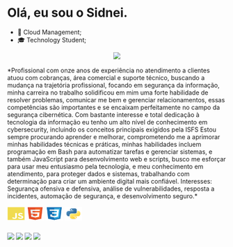 # Olá, eu sou o Sidnei.
- :office: Cloud Management;
- :mortar_board: Technology Student;
<p align="center"><img src="http://img.shields.io/static/v1?label=STATUS&message=%20CODIFICANDO&color=GREEN&style=for-the-badge"/></p>
*Profissional com onze anos de experiência no atendimento a clientes atuou com cobranças, área comercial e suporte técnico, buscando a mudança na trajetória profissional, focando em segurança da informação, minha carreira no trabalho solidificou em mim uma forte habilidade de resolver problemas, comunicar me bem e gerenciar relacionamentos, essas competências são importantes e se encaixam perfeitamente no campo da segurança cibernética. Com bastante interesse e total dedicação à tecnologia da informação eu tenho um alto nível de conhecimento em cybersecurity, incluindo os conceitos principais exigidos pela ISFS Estou sempre procurando aprender e melhorar, comprometendo me a aprimorar minhas habilidades técnicas e práticas, minhas habilidades incluem programação em Bash para automatizar tarefas e gerenciar sistemas, e também JavaScript para desenvolvimento web e scripts, busco me esforçar para usar meu entusiasmo pela tecnologia, e meu conhecimento em atendimento, para proteger dados e sistemas, trabalhando com determinação para criar um ambiente digital mais confiável. Interesses: Segurança ofensiva e defensiva, análise de vulnerabilidades, resposta a incidentes, automação de segurança, e desenvolvimento seguro.*
<div style="display: inline_block"><br>
  <img align="center" alt="SID-Js" height="30" width="40" src="https://raw.githubusercontent.com/devicons/devicon/master/icons/javascript/javascript-plain.svg">
  <img align="center" alt="SID-HTML" height="30" width="40" src="https://raw.githubusercontent.com/devicons/devicon/master/icons/html5/html5-original.svg">
  <img align="center" alt="SID-CSS" height="30" width="40" src="https://raw.githubusercontent.com/devicons/devicon/master/icons/css3/css3-original.svg">
  <img align="center" alt="SID-Python" height="30" width="40" src="https://raw.githubusercontent.com/devicons/devicon/master/icons/python/python-original.svg">
</div>

  ##
  
<div> 
  <a href="https://instagram.com/sid.heremita" target="_blank"><img src="https://img.shields.io/badge/-Instagram-%23E4405F?style=for-the-badge&logo=instagram&logoColor=white" target="_blank"></a>
 <a href="https://discord.gg/0._sid_.0" target="_blank"><img src="https://img.shields.io/badge/Discord-7289DA?style=for-the-badge&logo=discord&logoColor=white" target="_blank"></a> 
  <a href = "sid.bispo1993@gmail.com"><img src="https://img.shields.io/badge/-Gmail-%23333?style=for-the-badge&logo=gmail&logoColor=white" target="_blank"></a>
  <a href="https://www.linkedin.com/in/sidnei-bispo-377524384?utm_source=share&utm_campaign=share_via&utm_content=profile&utm_medium=android_app)" target="_blank"><img src="https://img.shields.io/badge/-LinkedIn-%230077B5?style=for-the-badge&logo=linkedin&logoColor=white" target="_blank"></a>
</div>
